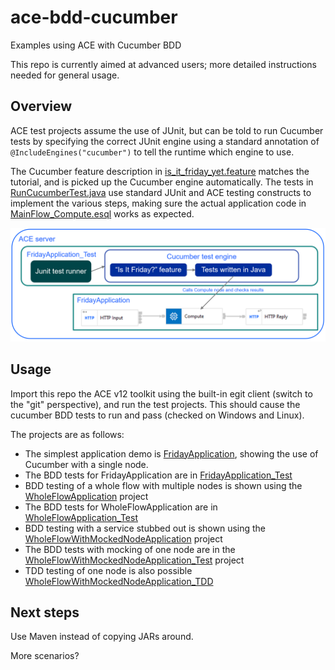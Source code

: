 # ace-bdd-cucumber
Examples using ACE with Cucumber BDD

This repo is currently aimed at advanced users; more detailed instructions needed for general usage.

## Overview

ACE test projects assume the use of JUnit, but can be told to run Cucumber tests by specifying the
correct JUnit engine using a standard annotation of `@IncludeEngines("cucumber")` to tell the runtime
which engine to use.

The Cucumber feature description in [is_it_friday_yet.feature](FridayApplication_Test/src/main/resources/bdd/cucumber/is_it_friday_yet.feature) matches the
tutorial, and is picked up the Cucumber engine automatically. 
The tests in [RunCucumberTest.java](FridayApplication_Test/src/main/java/bdd/cucumber/RunCucumberTest.java) use standard 
JUnit and ACE testing constructs to implement the various steps, making sure the actual application code in 
[MainFlow_Compute.esql](FridayApplication/MainFlow_Compute.esql) works as expected.

![BDD overview](FridayApplication/bdd-overview.png)


## Usage 

Import this repo the ACE v12 toolkit using the built-in egit client (switch to the "git" perspective), and 
run the test projects. This should cause the cucumber BDD tests to run and pass (checked on Windows and Linux).

The projects are as follows:

- The simplest application demo is [FridayApplication](FridayApplication/README.md), showing the use of Cucumber with a single node.
- The BDD tests for FridayApplication are in [FridayApplication_Test](FridayApplication_Test/README.md)
- BDD testing of a whole flow with multiple nodes is shown using the [WholeFlowApplication](WholeFlowApplication/README.md) project
- The BDD tests for WholeFlowApplication are in [WholeFlowApplication_Test](WholeFlowApplication_Test/README.md)
- BDD testing with a service stubbed out is shown using the [WholeFlowWithMockedNodeApplication](WholeFlowWithMockedNodeApplication/README.md) project
- The BDD tests with mocking of one node are in the [WholeFlowWithMockedNodeApplication_Test](WholeFlowWithMockedNodeApplication_Test/README.md) project
- TDD testing of one node is also possible [WholeFlowWithMockedNodeApplication_TDD](WholeFlowWithMockedNodeApplication_TDD/README.md)

## Next steps

Use Maven instead of copying JARs around.

More scenarios?
